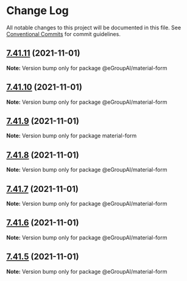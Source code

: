 # Change Log

All notable changes to this project will be documented in this file.
See [Conventional Commits](https://conventionalcommits.org) for commit guidelines.

## [7.41.11](https://github.com/eGroupAI/egroup-material/compare/v7.41.10...v7.41.11) (2021-11-01)

**Note:** Version bump only for package @eGroupAI/material-form

## [7.41.10](https://github.com/eGroupAI/egroup-material/compare/v7.41.9...v7.41.10) (2021-11-01)

**Note:** Version bump only for package @eGroupAI/material-form

## [7.41.9](https://github.com/eGroupAI/egroup-material/compare/v7.41.8...v7.41.9) (2021-11-01)

**Note:** Version bump only for package material-form

## [7.41.8](https://github.com/eGroupAI/egroup-material/compare/v7.41.7...v7.41.8) (2021-11-01)

**Note:** Version bump only for package @eGroupAI/material-form

## [7.41.7](https://github.com/eGroupAI/egroup-material/compare/v7.41.6...v7.41.7) (2021-11-01)

**Note:** Version bump only for package @eGroupAI/material-form

## [7.41.6](https://github.com/eGroupAI/egroup-material/compare/v7.41.5...v7.41.6) (2021-11-01)

**Note:** Version bump only for package @eGroupAI/material-form

## [7.41.5](https://github.com/eGroupAI/egroup-material/compare/v7.41.4...v7.41.5) (2021-11-01)

**Note:** Version bump only for package @eGroupAI/material-form
